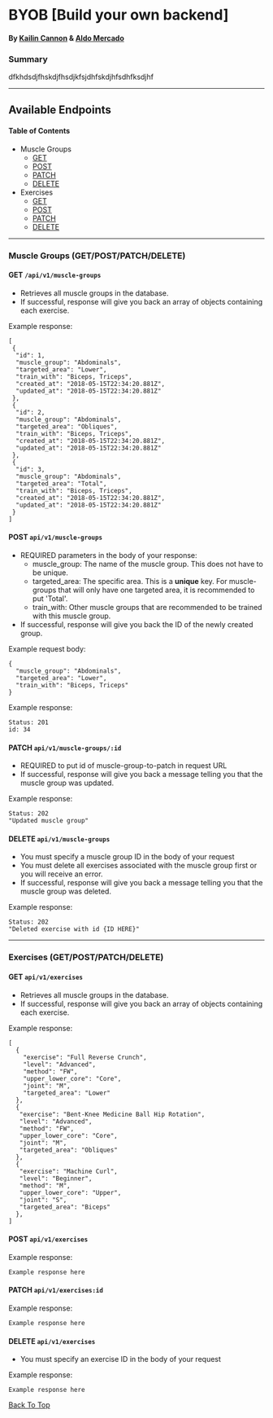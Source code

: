 # BYOB [Build your own backend]
#### By [Kailin Cannon](https://github.com/Kc2693) & [Aldo Mercado](https://github.com/amercado1014)

### Summary  
dfkhdsdjfhskdjfhsdjkfsjdhfskdjhfsdhfksdjhf

-------



## Available Endpoints
 #### Table of Contents  
  * Muscle Groups
    * [GET](https://github.com/Kc2693/BYOB/blob/master/README.md#get-apiv1muscle-groups)
    * [POST](https://github.com/Kc2693/BYOB/blob/master/README.md#post-apiv1muscle-groups)
    * [PATCH](https://github.com/Kc2693/BYOB/blob/master/README.md#patch-apiv1muscle-groups)
    * [DELETE](https://github.com/Kc2693/BYOB/blob/master/README.md#delete-apiv1muscle-groups)
  * Exercises
    * [GET](https://github.com/Kc2693/BYOB/blob/master/README.md#get-apiv1exercises)
    * [POST](https://github.com/Kc2693/BYOB/blob/master/README.md#post-apiv1exercises)
    * [PATCH](https://github.com/Kc2693/BYOB/blob/master/README.md#patch-apiv1exercisesid)
    * [DELETE](https://github.com/Kc2693/BYOB/blob/master/README.md#delete-apiv1exercises)

---  

### Muscle Groups (GET/POST/PATCH/DELETE)  

#### GET `/api/v1/muscle-groups` 
  * Retrieves all muscle groups in the database. 
  * If successful, response will give you back an array of objects containing each exercise.
  
  Example response:
  ```
  [
   {
    "id": 1,
    "muscle_group": "Abdominals",
    "targeted_area": "Lower",
    "train_with": "Biceps, Triceps",
    "created_at": "2018-05-15T22:34:20.881Z",
    "updated_at": "2018-05-15T22:34:20.881Z"
   },
   {
    "id": 2,
    "muscle_group": "Abdominals",
    "targeted_area": "Obliques",
    "train_with": "Biceps, Triceps",
    "created_at": "2018-05-15T22:34:20.881Z",
    "updated_at": "2018-05-15T22:34:20.881Z"
   },
   {
    "id": 3,
    "muscle_group": "Abdominals",
    "targeted_area": "Total",
    "train_with": "Biceps, Triceps",
    "created_at": "2018-05-15T22:34:20.881Z",
    "updated_at": "2018-05-15T22:34:20.881Z"
   }
  ]
  ```

#### POST `api/v1/muscle-groups`  
 * REQUIRED parameters in the body of your response:   
   * muscle_group:  The name of the muscle group. This does not have to be unique. 
   * targeted_area: The specific area. This is a **unique** key. For muscle-groups that will only have one targeted area, it is recommended to put 'Total'.
   * train_with: Other muscle groups that are recommended to be trained with this muscle group. 
 * If successful, response will give you back the ID of the newly created group.
  
  Example request body: 
  ```
  {
    "muscle_group": "Abdominals",
    "targeted_area": "Lower",
    "train_with": "Biceps, Triceps"
  }
  ```
  Example response:
  ```
  Status: 201
  id: 34
  ```

#### PATCH `api/v1/muscle-groups/:id` 
 * REQUIRED to put id of muscle-group-to-patch in request URL
 * If successful, response will give you back a message telling you that the muscle group was updated.
 
Example response:  
```
Status: 202
"Updated muscle group"
```


#### DELETE `api/v1/muscle-groups`
  * You must specify a muscle group ID in the body of your request
  * You must delete all exercises associated with the muscle group first or you will receive an error.
  * If successful, response will give you back a message telling you that the muscle group was deleted.
  
  Example response:
  ```
  Status: 202
  "Deleted exercise with id {ID HERE}"
  ```
---
### Exercises (GET/POST/PATCH/DELETE)  

#### GET `api/v1/exercises`  
  * Retrieves all muscle groups in the database. 
  * If successful, response will give you back an array of objects containing each exercise.  
  
  Example response:
  ```
  [
    {
      "exercise": "Full Reverse Crunch",
      "level": "Advanced",
      "method": "FW",
      "upper_lower_core": "Core",
      "joint": "M",
      "targeted_area": "Lower"
    },
    {
     "exercise": "Bent-Knee Medicine Ball Hip Rotation",
     "level": "Advanced",
     "method": "FW",
     "upper_lower_core": "Core",
     "joint": "M",
     "targeted_area": "Obliques"
    },
    {
     "exercise": "Machine Curl",
     "level": "Beginner",
     "method": "M",
     "upper_lower_core": "Upper",
     "joint": "S",
     "targeted_area": "Biceps"
    },
  ]
  ```

#### POST `api/v1/exercises`  

  Example response:
  ```
  Example response here
  ```

#### PATCH `api/v1/exercises:id`
  Example response:
  ```
  Example response here
  ```

#### DELETE `api/v1/exercises`
  * You must specify an exercise ID in the body of your request  
  
  Example response:
  ```
  Example response here
  ```




[Back To Top](https://github.com/Kc2693/BYOB/blob/master/README.md#byob-build-your-own-backend)
